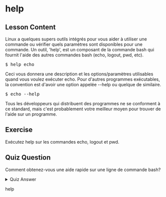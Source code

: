 # help

## Lesson Content

Linux a quelques supers outils intégrés pour vous aider à utiliser une commande ou vérifier quels paramètres sont disponibles pour une commande. Un outil, 'help', est un composant de la commande bash qui fournit l'aide des autres commandes bash (echo, logout, pwd, etc).

<pre>$ help echo</pre>

Ceci vous donnera une description et les options/paramètres utilisables quand vous voulez exécuter echo. Pour d'autres programmes exécutables, la convention est d'avoir une option appelée --help ou quelque de similaire. 

<pre>$ echo --help</pre>

Tous les développeurs qui distribuent des programmes ne se conforment à ce standard, mais c'est probablement votre meilleur moyen pour trouver de l'aide sur un programme.

## Exercise

Exécutez help sur les commandes echo, logout et pwd.

## Quiz Question

Comment obtenez-vous une aide rapide sur une ligne de commande bash?

<details>
    <summary>Quiz Answer</summary>
</details>

help